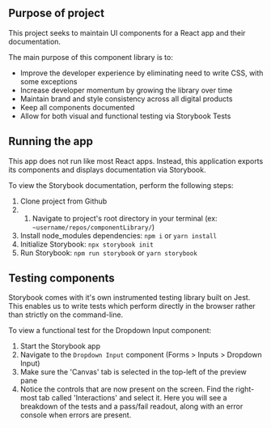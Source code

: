 ## Purpose of project
This project seeks to maintain UI components for a React app and their documentation. 

The main purpose of this component library is to:
* Improve the developer experience by eliminating need to write CSS, with some exceptions
* Increase developer momentum by growing the library over time
* Maintain brand and style consistency across all digital products
* Keep all components documented
* Allow for both visual and functional testing via Storybook Tests

## Running the app
This app does not run like most React apps. Instead, this application exports its components and displays documentation via Storybook.

To view the Storybook documentation, perform the following steps:
1. Clone project from Github
1. 1. Navigate to project's root directory in your terminal (ex: `~username/repos/componentLibrary/`)
1. Install node_modules dependencies: `npm i` or `yarn install`
1. Initialize Storybook: `npx storybook init`
1. Run Storybook: `npm run storybook` or `yarn storybook`

## Testing components
Storybook comes with it's own instrumented testing library built on Jest. This enables us to write tests which perform directly in the browser rather than strictly on the command-line. 

To view a functional test for the Dropdown Input component: 
1. Start the Storybook app 
1. Navigate to the `Dropdown Input` component (Forms > Inputs > Dropdown Input)
1. Make sure the 'Canvas' tab is selected in the top-left of the preview pane
1. Notice the controls that are now present on the screen. Find the right-most tab called 'Interactions' and select it. Here you will see a breakdown of the tests and a pass/fail readout, along with an error console when errors are present.
